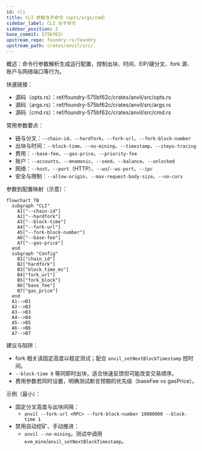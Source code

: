 ```yaml
---
id: cli
title: CLI 参数与子命令（opts/args/cmd）
sidebar_label: CLI 与子命令
sidebar_position: 2
base_commit: 575bf62c
upstream_repo: foundry-rs/foundry
upstream_path: crates/anvil/src/
---
```


概述：命令行参数解析生成运行配置，控制出块、时间、EIP/硬分叉、fork 源、账户与网络端口等行为。

快速链接：
- 源码（opts.rs）：ref/foundry-575bf62c/crates/anvil/src/opts.rs
- 源码（args.rs）：ref/foundry-575bf62c/crates/anvil/src/args.rs
- 源码（cmd.rs）：ref/foundry-575bf62c/crates/anvil/src/cmd.rs

常用参数要点：
- 链与分叉：`--chain-id`、`--hardfork`、`--fork-url`、`--fork-block-number`
- 出块与时间：`--block-time`、`--no-mining`、`--timestamp`、`--steps-tracing`
- 费用：`--base-fee`、`--gas-price`、`--priority-fee`
- 账户：`--accounts`、`--mnemonic`、`--seed`、`--balance`、`--unlocked`
- 网络：`--host`、`--port`（HTTP）、`--ws`/`--ws-port`、`--ipc`
- 安全与限制：`--allow-origin`、`--max-request-body-size`、`--no-cors`

参数到配置映射（示意）：

```mermaid
flowchart TB
  subgraph "CLI"
    A1["--chain-id"]
    A2["--hardfork"]
    A3["--block-time"]
    A4["--fork-url"]
    A5["--fork-block-number"]
    A6["--base-fee"]
    A7["--gas-price"]
  end
  subgraph "Config"
    B1["chain_id"]
    B2["hardfork"]
    B3["block_time_ms"]
    B4["fork_url"]
    B5["fork_block"]
    B6["base_fee"]
    B7["gas_price"]
  end
  A1-->B1
  A2-->B2
  A3-->B3
  A4-->B4
  A5-->B5
  A6-->B6
  A7-->B7
```

建议与陷阱：
- fork 相关请固定高度以稳定测试；配合 `anvil_setNextBlockTimestamp` 控时间。
- `--block-time 0` 等同即时出块，适合快速反馈但可能改变交易顺序。
- 费用参数若同时设置，明确测试断言预期的优先级（baseFee vs gasPrice）。

示例（最小）：
- 固定分叉高度与出块间隔：
  - `anvil --fork-url <RPC> --fork-block-number 19000000 --block-time 1`
- 禁用自动挖矿、手动推进：
  - `anvil --no-mining`，测试中调用 `evm_mine`/`anvil_setNextBlockTimestamp`。

